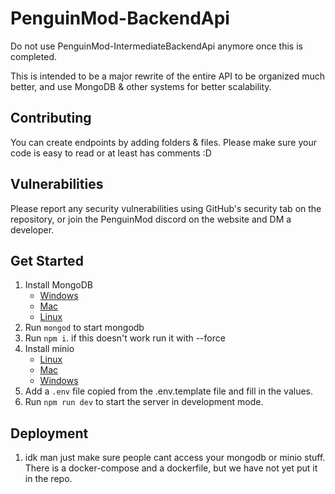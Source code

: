 # PenguinMod-BackendApi

Do not use PenguinMod-IntermediateBackendApi anymore once this is completed.

This is intended to be a major rewrite of the entire API to be organized much better, and use MongoDB & other systems for better scalability.

## Contributing

You can create endpoints by adding folders & files. Please make sure your code is easy to read or at least has comments :D

## Vulnerabilities

Please report any security vulnerabilities using GitHub's security tab on the repository, or join the PenguinMod discord on the website and DM a developer.

## Get Started

1. Install MongoDB
    - [Windows](https://docs.mongodb.com/manual/tutorial/install-mongodb-on-windows/)
    - [Mac](https://docs.mongodb.com/manual/tutorial/install-mongodb-on-os-x/)
    - [Linux](https://docs.mongodb.com/manual/administration/install-on-linux/)
2. Run `mongod` to start mongodb
3. Run `npm i`. if this doesn't work run it with --force
4. Install minio
   - [Linux](https://min.io/docs/minio/linux/index.html)
   - [Mac](https://min.io/docs/minio/macos/index.html)
   - [Windows](https://min.io/docs/minio/windows/index.html)
5. Add a `.env` file copied from the .env.template file and fill in the values.
6. Run `npm run dev` to start the server in development mode.

## Deployment

1. idk man just make sure people cant access your mongodb or minio stuff. There is a docker-compose and a dockerfile, but we have not yet put it in the repo.

